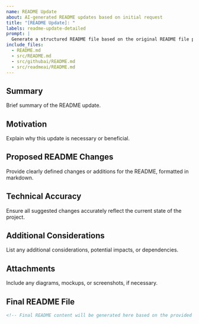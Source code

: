 ```yaml
---
name: README Update
about: AI-generated README updates based on initial request
title: "[README Update]: "
labels: readme-update-detailed
prompt: |
  Generate a structured README file based on the original README file provided and any additional information provided.
include_files:
  - README.md
  - src/README.md
  - src/githubai/README.md
  - src/readmeai/README.md
---
```


## Summary
Brief summary of the README update.

## Motivation
Explain why this update is necessary or beneficial.

## Proposed README Changes
Provide clearly defined changes or additions for the README, formatted in markdown.

## Technical Accuracy
Ensure all suggested changes accurately reflect the current state of the project.

## Additional Considerations
List any additional considerations, potential impacts, or dependencies.

## Attachments
Include any diagrams, mockups, or screenshots, if necessary.

## Final README File
```md
<!-- Final README content will be generated here based on the provided information. -->
```
